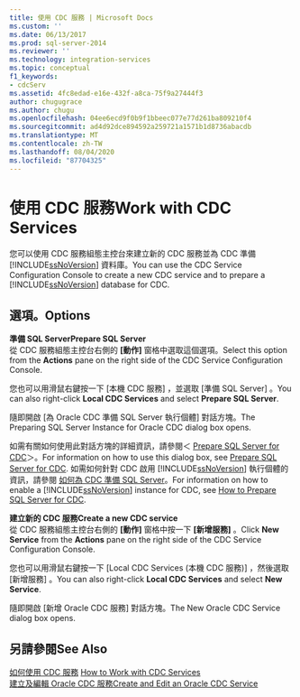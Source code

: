 ```yaml
---
title: 使用 CDC 服務 | Microsoft Docs
ms.custom: ''
ms.date: 06/13/2017
ms.prod: sql-server-2014
ms.reviewer: ''
ms.technology: integration-services
ms.topic: conceptual
f1_keywords:
- cdcServ
ms.assetid: 4fc8edad-e16e-432f-a8ca-75f9a27444f3
author: chugugrace
ms.author: chugu
ms.openlocfilehash: 04ee6ecd9f0b9f1bbeec077e77d261ba809210f4
ms.sourcegitcommit: ad4d92dce894592a259721a1571b1d8736abacdb
ms.translationtype: MT
ms.contentlocale: zh-TW
ms.lasthandoff: 08/04/2020
ms.locfileid: "87704325"
---
```

# <a name="work-with-cdc-services"></a><span data-ttu-id="7fe59-102">使用 CDC 服務</span><span class="sxs-lookup"><span data-stu-id="7fe59-102">Work with CDC Services</span></span>
  <span data-ttu-id="7fe59-103">您可以使用 CDC 服務組態主控台來建立新的 CDC 服務並為 CDC 準備 [!INCLUDE[ssNoVersion](../../includes/ssnoversion-md.md)] 資料庫。</span><span class="sxs-lookup"><span data-stu-id="7fe59-103">You can use the CDC Service Configuration Console to create a new CDC service and to prepare a [!INCLUDE[ssNoVersion](../../includes/ssnoversion-md.md)] database for CDC.</span></span>  
  
## <a name="options"></a><span data-ttu-id="7fe59-104">選項。</span><span class="sxs-lookup"><span data-stu-id="7fe59-104">Options</span></span>  
 <span data-ttu-id="7fe59-105">**準備 SQL Server**</span><span class="sxs-lookup"><span data-stu-id="7fe59-105">**Prepare SQL Server**</span></span>  
 <span data-ttu-id="7fe59-106">從 CDC 服務組態主控台右側的 **[動作]** 窗格中選取這個選項。</span><span class="sxs-lookup"><span data-stu-id="7fe59-106">Select this option from the **Actions** pane on the right side of the CDC Service Configuration Console.</span></span>  
  
 <span data-ttu-id="7fe59-107">您也可以用滑鼠右鍵按一下 [本機 CDC 服務]  ，並選取 [準備 SQL Server]  。</span><span class="sxs-lookup"><span data-stu-id="7fe59-107">You can also right-click **Local CDC Services** and select **Prepare SQL Server**.</span></span>  
  
 <span data-ttu-id="7fe59-108">隨即開啟 [為 Oracle CDC 準備 SQL Server 執行個體] 對話方塊。</span><span class="sxs-lookup"><span data-stu-id="7fe59-108">The Preparing SQL Server Instance for Oracle CDC dialog box opens.</span></span>  
  
 <span data-ttu-id="7fe59-109">如需有關如何使用此對話方塊的詳細資訊，請參閱＜ [Prepare SQL Server for CDC](prepare-sql-server-for-cdc.md)＞。</span><span class="sxs-lookup"><span data-stu-id="7fe59-109">For information on how to use this dialog box, see [Prepare SQL Server for CDC](prepare-sql-server-for-cdc.md).</span></span> <span data-ttu-id="7fe59-110">如需如何針對 CDC 啟用 [!INCLUDE[ssNoVersion](../../includes/ssnoversion-md.md)] 執行個體的資訊，請參閱 [如何為 CDC 準備 SQL Server](how-to-prepare-sql-server-for-cdc.md)。</span><span class="sxs-lookup"><span data-stu-id="7fe59-110">For information on how to enable a [!INCLUDE[ssNoVersion](../../includes/ssnoversion-md.md)] instance for CDC, see [How to Prepare SQL Server for CDC](how-to-prepare-sql-server-for-cdc.md).</span></span>  
  
 <span data-ttu-id="7fe59-111">**建立新的 CDC 服務**</span><span class="sxs-lookup"><span data-stu-id="7fe59-111">**Create a new CDC service**</span></span>  
 <span data-ttu-id="7fe59-112">從 CDC 服務組態主控台右側的 **[動作]** 窗格中按一下 **[新增服務]** 。</span><span class="sxs-lookup"><span data-stu-id="7fe59-112">Click **New Service** from the **Actions** pane on the right side of the CDC Service Configuration Console.</span></span>  
  
 <span data-ttu-id="7fe59-113">您也可以用滑鼠右鍵按一下 [Local CDC Services (本機 CDC 服務)]  ，然後選取 [新增服務]  。</span><span class="sxs-lookup"><span data-stu-id="7fe59-113">You can also right-click **Local CDC Services** and select **New Service**.</span></span>  
  
 <span data-ttu-id="7fe59-114">隨即開啟 [新增 Oracle CDC 服務] 對話方塊。</span><span class="sxs-lookup"><span data-stu-id="7fe59-114">The New Oracle CDC Service dialog box opens.</span></span>  
  
## <a name="see-also"></a><span data-ttu-id="7fe59-115">另請參閱</span><span class="sxs-lookup"><span data-stu-id="7fe59-115">See Also</span></span>  
 <span data-ttu-id="7fe59-116">[如何使用 CDC 服務](work-with-cdc-services.md) </span><span class="sxs-lookup"><span data-stu-id="7fe59-116">[How to Work with CDC Services](work-with-cdc-services.md) </span></span>  
 [<span data-ttu-id="7fe59-117">建立及編輯 Oracle CDC 服務</span><span class="sxs-lookup"><span data-stu-id="7fe59-117">Create and Edit an Oracle CDC Service</span></span>](create-and-edit-an-oracle-cdc-service.md)  
  
  
